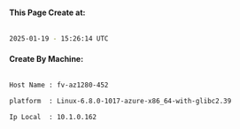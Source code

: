 
   
#### This Page Create at:

```bash

2025-01-19 - 15:26:14 UTC

```

#### Create By Machine:

```bash

Host Name : fv-az1280-452

platform  : Linux-6.8.0-1017-azure-x86_64-with-glibc2.39

Ip Local  : 10.1.0.162

```

